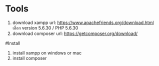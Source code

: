 # Tools
1. download xampp url: https://www.apachefriends.org/download.html เลือก version 5.6.30 / PHP 5.6.30
2. download composer url: https://getcomposer.org/download/

#Install
1. install xampp on windows or mac
2. install composer
